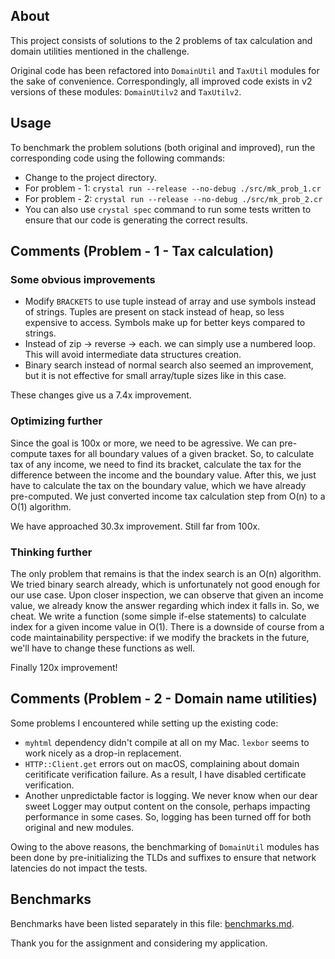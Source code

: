 ## About
This project consists of solutions to the 2 problems of tax calculation and domain utilities mentioned in the challenge.

Original code has been refactored into `DomainUtil` and `TaxUtil` modules for the sake of convenience.
Correspondingly, all improved code exists in v2 versions of these modules: `DomainUtilv2` and `TaxUtilv2`.

## Usage
To benchmark the problem solutions (both original and improved), run the corresponding code using the following commands:
- Change to the project directory.
- For problem - 1: `crystal run --release --no-debug ./src/mk_prob_1.cr`
- For problem - 2: `crystal run --release --no-debug ./src/mk_prob_2.cr`
- You can also use `crystal spec` command to run some tests written to ensure that our code is generating the correct results.

## Comments (Problem - 1 - Tax calculation)
### Some obvious improvements
- Modify `BRACKETS` to use tuple instead of array and use symbols instead of strings. Tuples are present on stack instead of heap, so less expensive to access. Symbols make up for better keys compared to strings.
- Instead of zip -> reverse -> each. we can simply use a numbered loop. This will avoid intermediate data structures creation.
- Binary search instead of normal search also seemed an improvement, but it is not effective for small array/tuple sizes like in this case.

These changes give us a 7.4x improvement.

### Optimizing further
Since the goal is 100x or more, we need to be agressive. We can pre-compute taxes for all boundary values of a given bracket. So, to calculate tax of any income, we need to find its bracket, calculate the tax for the difference between the income and the boundary value. After this, we just have to calculate the tax on the boundary value, which we have already pre-computed. We just converted income tax calculation step from O(n) to a O(1) algorithm.

We have approached 30.3x improvement. Still far from 100x.

### Thinking further
The only problem that remains is that the index search is an O(n) algorithm. We tried binary search already, which is unfortunately not good enough for our use case. Upon closer inspection, we can observe that given an income value, we already know the answer regarding which index it falls in. So, we cheat. We write a function (some simple if-else statements) to calculate index for a given income value in O(1). There is a downside of course from a code maintainability perspective: if we modify the brackets in the future, we'll have to change these functions as well.

Finally 120x improvement!

## Comments (Problem - 2 - Domain name utilities)
Some problems I encountered while setting up the existing code:
- `myhtml` dependency didn't compile at all on my Mac. `lexbor` seems to work nicely as a drop-in replacement.
- `HTTP::Client.get` errors out on macOS, complaining about domain ceritificate verification failure. As a result, I have disabled certificate verification.
- Another unpredictable factor is logging. We never know when our dear sweet Logger may output content on the console, perhaps impacting performance in some cases. So, logging has been turned off for both original and new modules.

Owing to the above reasons, the benchmarking of `DomainUtil` modules has been done by pre-initializing the TLDs and suffixes to ensure that network latencies do not impact the tests.

## Benchmarks
Benchmarks have been listed separately in this file: [benchmarks.md](./benchmarks.md).

Thank you for the assignment and considering my application.